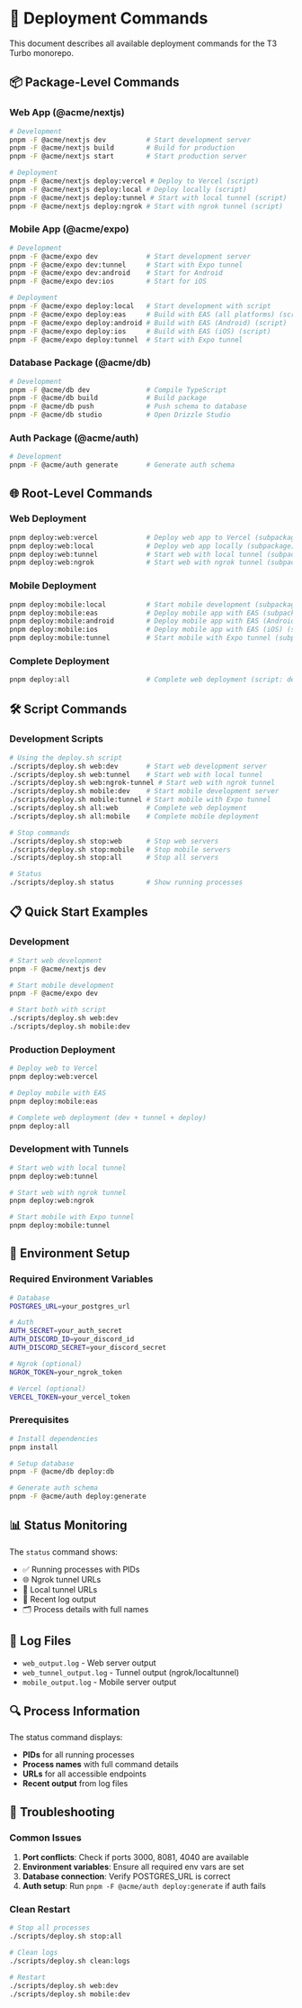 # 🚀 Deployment Commands

This document describes all available deployment commands for the T3 Turbo monorepo.

## 📦 Package-Level Commands

### Web App (@acme/nextjs)
```bash
# Development
pnpm -F @acme/nextjs dev          # Start development server
pnpm -F @acme/nextjs build        # Build for production
pnpm -F @acme/nextjs start        # Start production server

# Deployment
pnpm -F @acme/nextjs deploy:vercel # Deploy to Vercel (script)
pnpm -F @acme/nextjs deploy:local # Deploy locally (script)
pnpm -F @acme/nextjs deploy:tunnel # Start with local tunnel (script)
pnpm -F @acme/nextjs deploy:ngrok # Start with ngrok tunnel (script)
```

### Mobile App (@acme/expo)
```bash
# Development
pnpm -F @acme/expo dev            # Start development server
pnpm -F @acme/expo dev:tunnel     # Start with Expo tunnel
pnpm -F @acme/expo dev:android    # Start for Android
pnpm -F @acme/expo dev:ios        # Start for iOS

# Deployment
pnpm -F @acme/expo deploy:local   # Start development with script
pnpm -F @acme/expo deploy:eas     # Build with EAS (all platforms) (script)
pnpm -F @acme/expo deploy:android # Build with EAS (Android) (script)
pnpm -F @acme/expo deploy:ios     # Build with EAS (iOS) (script)
pnpm -F @acme/expo deploy:tunnel  # Start with Expo tunnel
```

### Database Package (@acme/db)
```bash
# Development
pnpm -F @acme/db dev              # Compile TypeScript
pnpm -F @acme/db build            # Build package
pnpm -F @acme/db push             # Push schema to database
pnpm -F @acme/db studio           # Open Drizzle Studio
```

### Auth Package (@acme/auth)
```bash
# Development
pnpm -F @acme/auth generate       # Generate auth schema
```

## 🌐 Root-Level Commands

### Web Deployment
```bash
pnpm deploy:web:vercel            # Deploy web app to Vercel (subpackage)
pnpm deploy:web:local             # Deploy web app locally (subpackage)
pnpm deploy:web:tunnel            # Start web with local tunnel (subpackage)
pnpm deploy:web:ngrok             # Start web with ngrok tunnel (subpackage)
```

### Mobile Deployment
```bash
pnpm deploy:mobile:local          # Start mobile development (subpackage)
pnpm deploy:mobile:eas            # Deploy mobile app with EAS (subpackage)
pnpm deploy:mobile:android        # Deploy mobile app with EAS (Android) (subpackage)
pnpm deploy:mobile:ios            # Deploy mobile app with EAS (iOS) (subpackage)
pnpm deploy:mobile:tunnel         # Start mobile with Expo tunnel (subpackage)
```



### Complete Deployment
```bash
pnpm deploy:all                   # Complete web deployment (script: dev + tunnel + deploy to Vercel)
```

## 🛠️ Script Commands

### Development Scripts
```bash
# Using the deploy.sh script
./scripts/deploy.sh web:dev       # Start web development server
./scripts/deploy.sh web:tunnel    # Start web with local tunnel
./scripts/deploy.sh web:ngrok-tunnel # Start web with ngrok tunnel
./scripts/deploy.sh mobile:dev    # Start mobile development server
./scripts/deploy.sh mobile:tunnel # Start mobile with Expo tunnel
./scripts/deploy.sh all:web       # Complete web deployment
./scripts/deploy.sh all:mobile    # Complete mobile deployment

# Stop commands
./scripts/deploy.sh stop:web      # Stop web servers
./scripts/deploy.sh stop:mobile   # Stop mobile servers
./scripts/deploy.sh stop:all      # Stop all servers

# Status
./scripts/deploy.sh status        # Show running processes
```

## 📋 Quick Start Examples

### Development
```bash
# Start web development
pnpm -F @acme/nextjs dev

# Start mobile development
pnpm -F @acme/expo dev

# Start both with script
./scripts/deploy.sh web:dev
./scripts/deploy.sh mobile:dev
```

### Production Deployment
```bash
# Deploy web to Vercel
pnpm deploy:web:vercel

# Deploy mobile with EAS
pnpm deploy:mobile:eas

# Complete web deployment (dev + tunnel + deploy)
pnpm deploy:all
```

### Development with Tunnels
```bash
# Start web with local tunnel
pnpm deploy:web:tunnel

# Start web with ngrok tunnel
pnpm deploy:web:ngrok

# Start mobile with Expo tunnel
pnpm deploy:mobile:tunnel
```



## 🔧 Environment Setup

### Required Environment Variables
```bash
# Database
POSTGRES_URL=your_postgres_url

# Auth
AUTH_SECRET=your_auth_secret
AUTH_DISCORD_ID=your_discord_id
AUTH_DISCORD_SECRET=your_discord_secret

# Ngrok (optional)
NGROK_TOKEN=your_ngrok_token

# Vercel (optional)
VERCEL_TOKEN=your_vercel_token
```

### Prerequisites
```bash
# Install dependencies
pnpm install

# Setup database
pnpm -F @acme/db deploy:db

# Generate auth schema
pnpm -F @acme/auth deploy:generate
```

## 📊 Status Monitoring

The `status` command shows:
- ✅ Running processes with PIDs
- 🌐 Ngrok tunnel URLs
- 🔗 Local tunnel URLs
- 📝 Recent log output
- 🗂️ Process details with full names

## 📁 Log Files

- `web_output.log` - Web server output
- `web_tunnel_output.log` - Tunnel output (ngrok/localtunnel)
- `mobile_output.log` - Mobile server output

## 🔍 Process Information

The status command displays:
- **PIDs** for all running processes
- **Process names** with full command details
- **URLs** for all accessible endpoints
- **Recent output** from log files

## 🚨 Troubleshooting

### Common Issues
1. **Port conflicts**: Check if ports 3000, 8081, 4040 are available
2. **Environment variables**: Ensure all required env vars are set
3. **Database connection**: Verify POSTGRES_URL is correct
4. **Auth setup**: Run `pnpm -F @acme/auth deploy:generate` if auth fails

### Clean Restart
```bash
# Stop all processes
./scripts/deploy.sh stop:all

# Clean logs
./scripts/deploy.sh clean:logs

# Restart
./scripts/deploy.sh web:dev
./scripts/deploy.sh mobile:dev
```